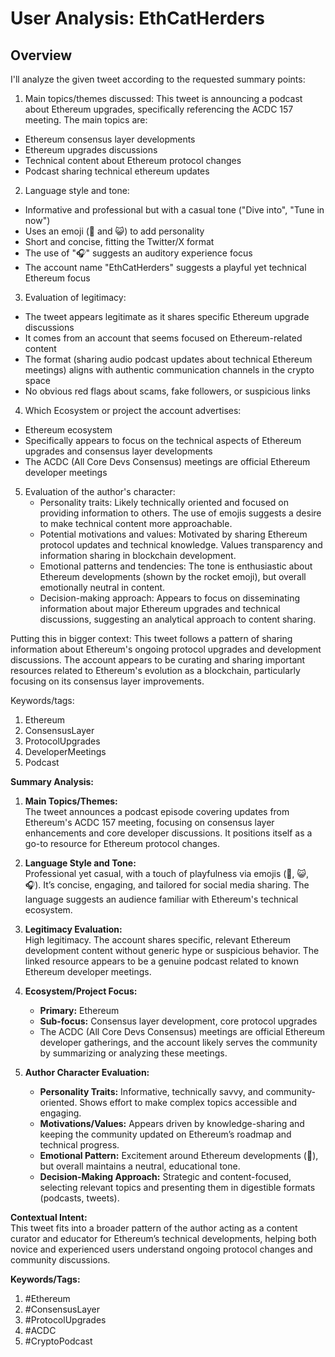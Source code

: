 # User Analysis: EthCatHerders

## Overview

<think>
I'll analyze the given tweet according to the requested summary points:

1. Main topics/themes discussed:
This tweet is announcing a podcast about Ethereum upgrades, specifically referencing the ACDC 157 meeting. The main topics are:
- Ethereum consensus layer developments
- Ethereum upgrades discussions
- Technical content about Ethereum protocol changes
- Podcast sharing technical ethereum updates

2. Language style and tone:
- Informative and professional but with a casual tone ("Dive into", "Tune in now")
- Uses an emoji (🚀 and 😺) to add personality
- Short and concise, fitting the Twitter/X format
- The use of "🎧" suggests an auditory experience focus
- The account name "EthCatHerders" suggests a playful yet technical Ethereum focus

3. Evaluation of legitimacy:
- The tweet appears legitimate as it shares specific Ethereum upgrade discussions
- It comes from an account that seems focused on Ethereum-related content
- The format (sharing audio podcast updates about technical Ethereum meetings) aligns with authentic communication channels in the crypto space
- No obvious red flags about scams, fake followers, or suspicious links

4. Which Ecosystem or project the account advertises:
- Ethereum ecosystem
- Specifically appears to focus on the technical aspects of Ethereum upgrades and consensus layer developments
- The ACDC (All Core Devs Consensus) meetings are official Ethereum developer meetings

5. Evaluation of the author's character:
   - Personality traits: Likely technically oriented and focused on providing information to others. The use of emojis suggests a desire to make technical content more approachable.
   - Potential motivations and values: Motivated by sharing Ethereum protocol updates and technical knowledge. Values transparency and information sharing in blockchain development.
   - Emotional patterns and tendencies: The tone is enthusiastic about Ethereum developments (shown by the rocket emoji), but overall emotionally neutral in content.
   - Decision-making approach: Appears to focus on disseminating information about major Ethereum upgrades and technical discussions, suggesting an analytical approach to content sharing.

Putting this in bigger context:
This tweet follows a pattern of sharing information about Ethereum's ongoing protocol upgrades and development discussions. The account appears to be curating and sharing important resources related to Ethereum's evolution as a blockchain, particularly focusing on its consensus layer improvements.

Keywords/tags:
1. Ethereum
2. ConsensusLayer
3. ProtocolUpgrades
4. DeveloperMeetings
5. Podcast
</think>

**Summary Analysis:**

1. **Main Topics/Themes:**  
   The tweet announces a podcast episode covering updates from Ethereum's ACDC 157 meeting, focusing on consensus layer enhancements and core developer discussions. It positions itself as a go-to resource for Ethereum protocol changes.

2. **Language Style and Tone:**  
   Professional yet casual, with a touch of playfulness via emojis (🚀, 😺, 🎧). It’s concise, engaging, and tailored for social media sharing. The language suggests an audience familiar with Ethereum's technical ecosystem.

3. **Legitimacy Evaluation:**  
   High legitimacy. The account shares specific, relevant Ethereum development content without generic hype or suspicious behavior. The linked resource appears to be a genuine podcast related to known Ethereum developer meetings.

4. **Ecosystem/Project Focus:**  
   - **Primary:** Ethereum  
   - **Sub-focus:** Consensus layer development, core protocol upgrades  
   - The ACDC (All Core Devs Consensus) meetings are official Ethereum developer gatherings, and the account likely serves the community by summarizing or analyzing these meetings.

5. **Author Character Evaluation:**  
   - **Personality Traits:** Informative, technically savvy, and community-oriented. Shows effort to make complex topics accessible and engaging.  
   - **Motivations/Values:** Appears driven by knowledge-sharing and keeping the community updated on Ethereum’s roadmap and technical progress.  
   - **Emotional Pattern:** Excitement around Ethereum developments (🚀), but overall maintains a neutral, educational tone.  
   - **Decision-Making Approach:** Strategic and content-focused, selecting relevant topics and presenting them in digestible formats (podcasts, tweets).

**Contextual Intent:**  
This tweet fits into a broader pattern of the author acting as a content curator and educator for Ethereum’s technical developments, helping both novice and experienced users understand ongoing protocol changes and community discussions.

**Keywords/Tags:**  
1. #Ethereum  
2. #ConsensusLayer  
3. #ProtocolUpgrades  
4. #ACDC  
5. #CryptoPodcast